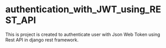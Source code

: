 # authentication_with_JWT_using_REST_API
This is project is created to authenticate user with Json Web Token using Rest API in django rest framework.
